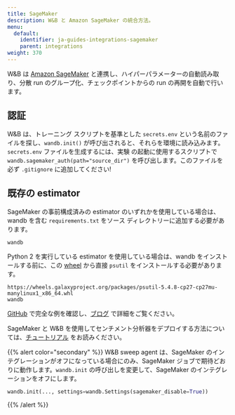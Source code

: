 ```yaml
---
title: SageMaker
description: W&B と Amazon SageMaker の統合方法。
menu:
  default:
    identifier: ja-guides-integrations-sagemaker
    parent: integrations
weight: 370
---
```


W&B は [Amazon SageMaker](https://aws.amazon.com/sagemaker/) と連携し、ハイパーパラメーターの自動読み取り、分散 run のグループ化、チェックポイントからの run の再開を自動で行います。

## 認証

W&B は、トレーニング スクリプトを基準とした `secrets.env` という名前のファイルを探し、`wandb.init()` が呼び出されると、それらを環境に読み込みます。`secrets.env` ファイルを生成するには、実験 の起動に使用するスクリプトで `wandb.sagemaker_auth(path="source_dir")` を呼び出します。このファイルを必ず `.gitignore` に追加してください!

## 既存の estimator

SageMaker の事前構成済みの estimator のいずれかを使用している場合は、wandb を含む `requirements.txt` をソース ディレクトリーに追加する必要があります。

```text
wandb
```

Python 2 を実行している estimator を使用している場合は、wandb をインストールする前に、この [wheel](https://pythonwheels.com) から直接 `psutil` をインストールする必要があります。

```text
https://wheels.galaxyproject.org/packages/psutil-5.4.8-cp27-cp27mu-manylinux1_x86_64.whl
wandb
```

[GitHub](https://github.com/wandb/examples/tree/master/examples/pytorch/pytorch-cifar10-sagemaker) で完全な例を確認し、[ブログ](https://wandb.ai/site/articles/running-sweeps-with-sagemaker) で詳細をご覧ください。

SageMaker と W&B を使用してセンチメント分析器をデプロイする方法については、[チュートリアル](https://wandb.ai/authors/sagemaker/reports/Deploy-Sentiment-Analyzer-Using-SageMaker-and-W-B--VmlldzoxODA1ODE) をお読みください。

{{% alert color="secondary" %}}
W&B sweep agent は、SageMaker のインテグレーションがオフになっている場合にのみ、SageMaker ジョブで期待どおりに動作します。`wandb.init` の呼び出しを変更して、SageMaker のインテグレーションをオフにします。

```python
wandb.init(..., settings=wandb.Settings(sagemaker_disable=True))
```
{{% /alert %}}
